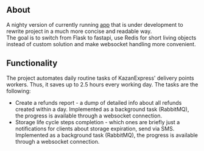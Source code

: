 ## About
A nighty version of currently running [app](http://wsmboost.com) that
is under development to rewrite project in a much more concise and
readable way.  
The goal is to switch from Flask to fastapi, use Redis
for short living objects instead of custom solution and make websocket
handling more convenient.

## Functionality
The project automates daily routine tasks of KazanExpress'
delivery points workers. Thus, it saves up to 2.5 hours every working day.
The tasks are the following:
- Create a refunds report - a dump of detailed info about all refunds
    created within a day. Implemented as a background task (RabbitMQ), the
    progress is available through a websocket connection.
- Storage life cycle steps completion - which ones are briefly just a
    notifications for clients about storage expiration, send via SMS.
    Implemented as a background task (RabbitMQ), the progress is available
    through a websocket connection.
